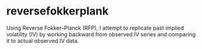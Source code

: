 # reversefokkerplank
Using Reverse Fokker–Planck (RFP), I attempt to replicate past implied volatility (IV) by working backward from observed IV series and comparing it to actual observed IV data.
